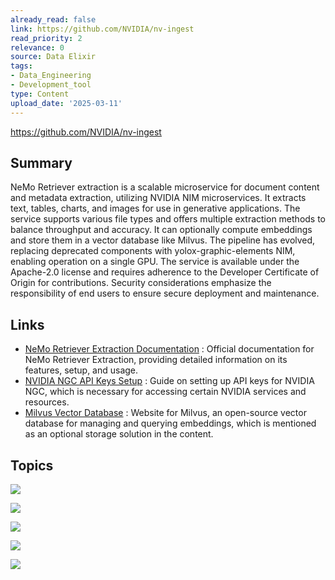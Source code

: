 ```yaml
---
already_read: false
link: https://github.com/NVIDIA/nv-ingest
read_priority: 2
relevance: 0
source: Data Elixir
tags:
- Data_Engineering
- Development_tool
type: Content
upload_date: '2025-03-11'
---
```


https://github.com/NVIDIA/nv-ingest
## Summary

NeMo Retriever extraction is a scalable microservice for document content and metadata extraction, utilizing NVIDIA NIM microservices. It extracts text, tables, charts, and images for use in generative applications. The service supports various file types and offers multiple extraction methods to balance throughput and accuracy. It can optionally compute embeddings and store them in a vector database like Milvus. The pipeline has evolved, replacing deprecated components with yolox-graphic-elements NIM, enabling operation on a single GPU. The service is available under the Apache-2.0 license and requires adherence to the Developer Certificate of Origin for contributions. Security considerations emphasize the responsibility of end users to ensure secure deployment and maintenance.
## Links

- [NeMo Retriever Extraction Documentation](https://docs.nvidia.com/nemo/retriever/latest/extraction/overview/) : Official documentation for NeMo Retriever Extraction, providing detailed information on its features, setup, and usage.
- [NVIDIA NGC API Keys Setup](https://org.ngc.nvidia.com/setup/api-keys) : Guide on setting up API keys for NVIDIA NGC, which is necessary for accessing certain NVIDIA services and resources.
- [Milvus Vector Database](https://milvus.io/) : Website for Milvus, an open-source vector database for managing and querying embeddings, which is mentioned as an optional storage solution in the content.

## Topics

![](topics/Library/NeMo%20Retriever%20extraction)

![](topics/Platform/NVIDIA%20NIM%20microservices)

![](topics/Dataset/Milvus)

![](topics/Model/yolox%20graphic%20elements)

![](topics/Concept/Optical%20Character%20Recognition%20OCR)
